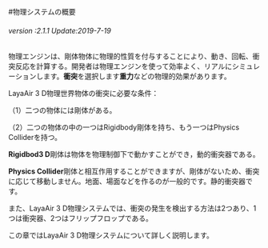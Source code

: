 #物理システムの概要

###### *version :2.1.1   Update:2019-7-19*

物理エンジンは、剛体物体に物理的性質を付与することにより、動き、回転、衝突反応を計算する。開発者は物理エンジンを使って効率よく、リアルにシミュレーションします。**衝突**を選択します**重力**などの物理的効果があります。

LayaAir 3 D物理世界物体の衝突に必要な条件：

（1）二つの物体には剛体がある。

（2）二つの物体の中の一つはRigidbody剛体を持ち、もう一つはPhysics Colliderを持つ。

**Rigidbod3 D**剛体は物体を物理制御下で動かすことができ，動的衝突器である。

**Physics Collider**剛体と相互作用することができますが、剛体がないため、衝突に応じて移動しません。地面、場面などを作るのが一般的です。静的衝突器です。

また、LayaAir 3 D物理システムでは、衝突の発生を検出する方法は2つあり、1つは衝突器、2つはフリップフロップである。

この章ではLayaAir 3 D物理システムについて詳しく説明します。

